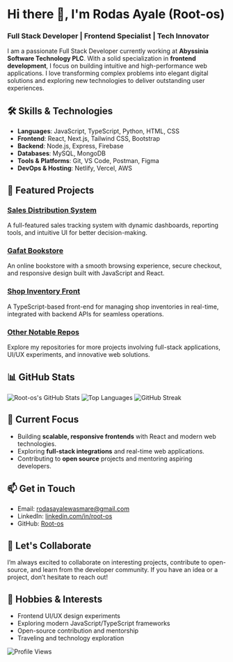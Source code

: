<!--
**Root-os/Root-os** is a ✨ _special_ ✨ repository because its `README.md` (this file) appears on your GitHub profile.
-->

# Hi there 👋, I'm Rodas Ayale (Root-os)
### Full Stack Developer | Frontend Specialist | Tech Innovator

I am a passionate Full Stack Developer currently working at **Abyssinia Software Technology PLC**. With a solid specialization in **frontend development**, I focus on building intuitive and high-performance web applications. I love transforming complex problems into elegant digital solutions and exploring new technologies to deliver outstanding user experiences.

## 🛠️ Skills & Technologies

- **Languages**: JavaScript, TypeScript, Python, HTML, CSS
- **Frontend**: React, Next.js, Tailwind CSS, Bootstrap
- **Backend**: Node.js, Express, Firebase
- **Databases**: MySQL, MongoDB
- **Tools & Platforms**: Git, VS Code, Postman, Figma
- **DevOps & Hosting**: Netlify, Vercel, AWS

## 🚀 Featured Projects

### [Sales Distribution System](https://github.com/digitalgna/Sales_Distirbution_System)
A full-featured sales tracking system with dynamic dashboards, reporting tools, and intuitive UI for better decision-making.

### [Gafat Bookstore](https://github.com/Root-os/gafatbookstore)
An online bookstore with a smooth browsing experience, secure checkout, and responsive design built with JavaScript and React.

### [Shop Inventory Front](https://github.com/Root-os/shopinventory-front)
A TypeScript-based front-end for managing shop inventories in real-time, integrated with backend APIs for seamless operations.

### [Other Notable Repos](https://github.com/Root-os?tab=repositories)
Explore my repositories for more projects involving full-stack applications, UI/UX experiments, and innovative web solutions.

## 📊 GitHub Stats

![Root-os's GitHub Stats](https://github-readme-stats.vercel.app/api?username=Root-os&show_icons=true&theme=radical)
![Top Languages](https://github-readme-stats.vercel.app/api/top-langs/?username=Root-os&layout=compact&theme=radical)
![GitHub Streak](https://github-readme-streak-stats.herokuapp.com/?user=Root-os&theme=radical)

## 🌟 Current Focus

- Building **scalable, responsive frontends** with React and modern web technologies.
- Exploring **full-stack integrations** and real-time web applications.
- Contributing to **open source** projects and mentoring aspiring developers.

## 📫 Get in Touch

- Email: [rodasayalewasmare@gmail.com](mailto:rodasayalewasmare@gmail.com)  
- LinkedIn: [linkedin.com/in/root-os](https://linkedin.com/in/rodas-asmare-631362205)  
- GitHub: [Root-os](https://github.com/Root-os)  

## 🤝 Let's Collaborate

I’m always excited to collaborate on interesting projects, contribute to open-source, and learn from the developer community. If you have an idea or a project, don’t hesitate to reach out!

## 🎯 Hobbies & Interests

- Frontend UI/UX design experiments  
- Exploring modern JavaScript/TypeScript frameworks  
- Open-source contribution and mentorship  
- Traveling and technology exploration

![Profile Views](https://komarev.com/ghpvc/?username=Root-os)

